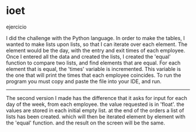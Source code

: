 # ioet
ejercicio

I did the challenge with the Python language.
In order to make the tables, I wanted to make lists upon lists, so that I can iterate over each element. The element would be the day, with the entry and exit times of each employee.
Once I entered all the data and created the lists, I created the 'equal' function to compare two lists, and find elements that are equal.
For each element that is equal, the 'times' variable is incremented. This variable is the one that will print the times that each employee coincides.
To run the program you must copy and paste the file into your IDE, and run.

-------
The second version I made has the difference that it asks for input for each day of the week, from each employee. the value requested is in 'float'. the values are stored in each initial empty list. at the end of the orders a list of lists has been created. which will then be iterated element by element with the 'equal' function. and the result on the screen will be the same.
